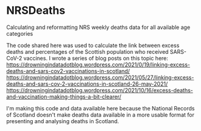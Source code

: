 # NRSDeaths
Calculating and reformatting NRS weekly deaths data for all available age categories

The code shared here was used to calculate the link between excess deaths and percentages of the Scottish population who received SARS-CoV-2 vaccines.
I wrote a series of blog posts on this topic here:
https://drowningindatadotblog.wordpress.com/2021/0/19/linking-excess-deaths-and-sars-cov2-vaccinations-in-scotland/
https://drowningindatadotblog.wordpress.com/2021/05/27/linking-excess-deaths-and-sars-cov-2-vaccinations-in-scotland-26-may-2021/
https://drowningindatadotblog.wordpress.com/2021/10/16/excess-deaths-and-vaccination-making-things-a-bit-clearer/

I'm making this code and data available here because the National Records of Scotland doesn't make deaths data available in a more usable format for presenting and analysing deaths in Scotland.
